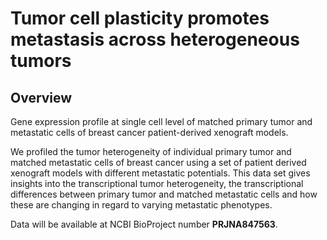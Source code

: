 # Tumor cell plasticity promotes metastasis across heterogeneous tumors

## Overview

Gene expression profile at single cell level of matched primary tumor and metastatic cells of breast cancer patient-derived xenograft models.

We profiled the tumor heterogeneity of individual primary tumor and matched metastatic cells of breast cancer using a set of patient derived xenograft models with different metastatic potentials. This data set gives insights into the transcriptional tumor heterogeneity, the transcriptional differences between primary tumor and matched metastatic cells and how these are changing in regard to varying metastatic phenotypes.

Data will be available at NCBI BioProject number **PRJNA847563**.
